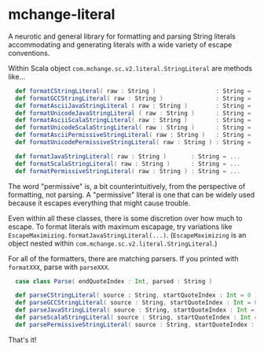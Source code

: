 # mchange-literal

A neurotic and general library for formatting and parsing String literals
accommodating and generating literals with a wide variety of escape conventions.

Within Scala object `com.mchange.sc.v2.literal.StringLiteral` are methods like...

```scala
  def formatCStringLiteral( raw : String )                 : String = ...
  def formatGCCStringLiteral( raw : String )               : String = ...
  def formatAsciiJavaStringLiteral ( raw : String )        : String = ...
  def formatUnicodeJavaStringLiteral ( raw : String )      : String = ...
  def formatAsciiScalaStringLiteral( raw : String )        : String = ...
  def formatUnicodeScalaStringLiteral( raw : String )      : String = ...
  def formatAsciiPermissiveStringLiteral( raw : String )   : String = ...
  def formatUnicodePermissiveStringLiteral( raw : String ) : String = ...

  def formatJavaStringLiteral( raw : String )       : String = ...
  def formatScalaStringLiteral( raw : String )      : String = ...
  def formatPermissiveStringLiteral( raw : String ) : String = ...
```

The word "permissive" is, a bit counterintuitively, from the perspective of formatting, not parsing. 
A "permissive" literal is one that can be widely used because it escapes everything that
might cause trouble.

Even within all these classes, there is some discretion over how much to escape. To format literals
with maximum escapage, try variations like `EscapeMaximizing.formatJavaStringLiteral(...)`.
(`EscapeMaximizing` is an object nested within `com.mchange.sc.v2.literal.StringLiteral`.)

For all of the formatters, there are matching parsers. If you printed with `formatXXX`,
parse with `parseXXX`.

```scala
  case class Parse( endQuoteIndex : Int, parsed : String )

  def parseCStringLiteral( source : String, startQuoteIndex : Int = 0 )          : StringLiteral.Parse = ...
  def parseGCCStringLiteral( source : String, startQuoteIndex : Int = 0 )        : StringLiteral.Parse = ...
  def parseJavaStringLiteral( source : String, startQuoteIndex : Int = 0 )       : StringLiteral.Parse = ...
  def parseScalaStringLiteral( source : String, startQuoteIndex : Int = 0 )      : StringLiteral.Parse = ...
  def parsePermissiveStringLiteral( source : String, startQuoteIndex : Int = 0 ) : StringLiteral.Parse = ...
```

That's it!